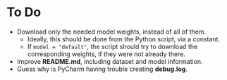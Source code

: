 # To Do

- Download only the needed model weights, instead of all of them.
  - Ideally, this should be done from the Python script, via a constant.
  - If `model = "default"`, the script should try to download the corresponding weights, if they were not already there.
- Improve **README.md**, including dataset and model information.
- Guess why is PyCharm having trouble creating **debug.log**.
